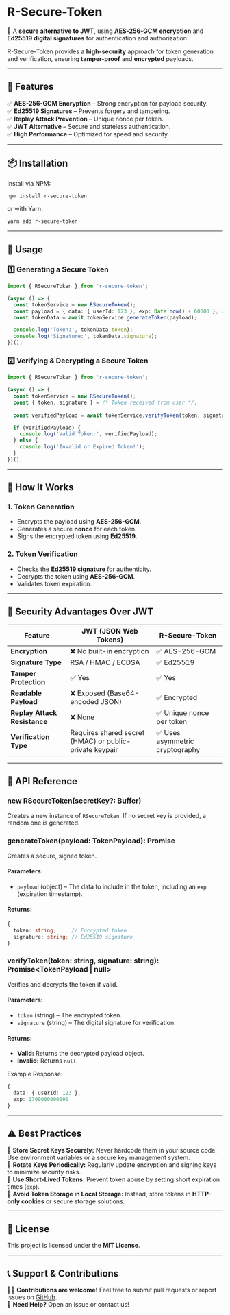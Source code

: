 # **R-Secure-Token**  
🔐 A **secure alternative to JWT**, using **AES-256-GCM encryption** and **Ed25519 digital signatures** for authentication and authorization.

R-Secure-Token provides a **high-security** approach for token generation and verification, ensuring **tamper-proof** and **encrypted** payloads.

---

## **🌟 Features**  
✅ **AES-256-GCM Encryption** – Strong encryption for payload security.  
✅ **Ed25519 Signatures** – Prevents forgery and tampering.  
✅ **Replay Attack Prevention** – Unique nonce per token.  
✅ **JWT Alternative** – Secure and stateless authentication.  
✅ **High Performance** – Optimized for speed and security.  

---

## **📦 Installation**  
Install via NPM:  
```sh
npm install r-secure-token
```
or with Yarn:  
```sh
yarn add r-secure-token
```

---

## **🚀 Usage**  

### **1️⃣ Generating a Secure Token**  
```typescript
import { RSecureToken } from 'r-secure-token';

(async () => {
  const tokenService = new RSecureToken();
  const payload = { data: { userId: 123 }, exp: Date.now() + 60000 }; // 1-minute expiry
  const tokenData = await tokenService.generateToken(payload);

  console.log('Token:', tokenData.token);
  console.log('Signature:', tokenData.signature);
})();
```

### **2️⃣ Verifying & Decrypting a Secure Token**  
```typescript
import { RSecureToken } from 'r-secure-token';

(async () => {
  const tokenService = new RSecureToken();
  const { token, signature } = /* Token received from user */;
  
  const verifiedPayload = await tokenService.verifyToken(token, signature);

  if (verifiedPayload) {
    console.log('Valid Token:', verifiedPayload);
  } else {
    console.log('Invalid or Expired Token!');
  }
})();
```

---

## **🔬 How It Works**
### **1. Token Generation**
- Encrypts the payload using **AES-256-GCM**.
- Generates a secure **nonce** for each token.
- Signs the encrypted token using **Ed25519**.

### **2. Token Verification**
- Checks the **Ed25519 signature** for authenticity.
- Decrypts the token using **AES-256-GCM**.
- Validates token expiration.

---

## **🔐 Security Advantages Over JWT**
| Feature              | JWT (JSON Web Tokens)         | R-Secure-Token |
|----------------------|----------------------------|----------------------|
| **Encryption**       | ❌ No built-in encryption  | ✅ AES-256-GCM |
| **Signature Type**   | RSA / HMAC / ECDSA         | ✅ Ed25519 |
| **Tamper Protection**| ✅ Yes                     | ✅ Yes |
| **Readable Payload** | ❌ Exposed (Base64-encoded JSON) | ✅ Encrypted |
| **Replay Attack Resistance** | ❌ None | ✅ Unique nonce per token |
| **Verification Type** | Requires shared secret (HMAC) or public-private keypair | ✅ Uses asymmetric cryptography |

---

## **📄 API Reference**  
### **new RSecureToken(secretKey?: Buffer)**  
Creates a new instance of `RSecureToken`. If no secret key is provided, a random one is generated.  

### **generateToken(payload: TokenPayload): Promise<SecureToken>**  
Creates a secure, signed token.  
#### Parameters:  
- `payload` (object) – The data to include in the token, including an `exp` (expiration timestamp).  

#### Returns:  
```ts
{
  token: string;     // Encrypted token
  signature: string; // Ed25519 signature
}
```

### **verifyToken(token: string, signature: string): Promise<TokenPayload | null>**  
Verifies and decrypts the token if valid.  
#### Parameters:  
- `token` (string) – The encrypted token.  
- `signature` (string) – The digital signature for verification.  

#### Returns:  
- **Valid:** Returns the decrypted payload object.  
- **Invalid:** Returns `null`.  

Example Response:
```ts
{
  data: { userId: 123 },
  exp: 1700000000000
}
```

---

## **⚠️ Best Practices**
🔹 **Store Secret Keys Securely:** Never hardcode them in your source code. Use environment variables or a secure key management system.  
🔹 **Rotate Keys Periodically:** Regularly update encryption and signing keys to minimize security risks.  
🔹 **Use Short-Lived Tokens:** Prevent token abuse by setting short expiration times (`exp`).  
🔹 **Avoid Token Storage in Local Storage:** Instead, store tokens in **HTTP-only cookies** or secure storage solutions.  

---

## **📜 License**  
This project is licensed under the **MIT License**.  

---

## **📞 Support & Contributions**
👨‍💻 **Contributions are welcome!** Feel free to submit pull requests or report issues on [GitHub](https://github.com/raj9686/r-secure-token).  
📧 **Need Help?** Open an issue or contact us!  
